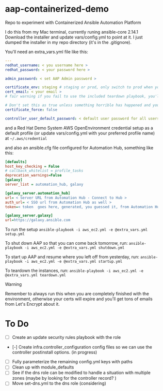 # aap-containerized-demo
Repo to experiment with Containerized Ansible Automation Platform

I do this from my Mac terminal, currently runing ansible-core 2.14.1 
Download the installer and update vars/config.yml to point at it.  I just 
dumped the installer in my repo directory (it's in the .gitignore).  

You'll need an extra_vars.yml file like this:

```yaml
---
redhat_username: < you username here >
redhat_password: < your password here >

admin_password: < set AAP Admin password >

certificate_env: staging # staging or prod, only switch to prod when you've confirmed your setup works
cert_email: < your email >
# fair warning if you fail to use the included teardown playbook, you'll get emails as those certs expire in 90 days

# Don't set this as true unless something horrible has happened and you think it's cert related
certificate_force: false 

controller_user_default_password: < default user password for all users >
```

and a Red Hat Demo System AWS OpenEnvironment credential setup as a default profile (or update vars/config.yml with your preferred profile name) at `~/.aws/credential`

and also an ansible.cfg file configured for Automation Hub, something like this:
```ini
[defaults]
host_key_checking = False
# callback_whitelist = profile_tasks
deprecation_warnings=False
[galaxy]
server_list = automation_hub, galaxy 

[galaxy_server.automation_hub]
url= < Server URL from Automation Hub - Connect to Hub >
auth_url= < SSO url from Automation Hub as well >
token=< token  goes here, generated, you guessed it, from Automation Hub >

[galaxy_server.galaxy]
url=https://galaxy.ansible.com
```

To run the setup 
`ansible-playbook -i aws_ec2.yml -e @extra_vars.yml setup.yml `

To shut down AAP so that you can come back tomorrow, run:
`ansible-playbook -i aws_ec2.yml -e @extra_vars.yml shutdown.yml`

To start up AAP and resume where you left off from yesterday, run:
`ansible-playbook -i aws_ec2.yml -e @extra_vars.yml startup.yml`

To teardown the instances, run:
`ansible-playbook -i aws_ec2.yml -e @extra_vars.yml teardown.yml`
> [!WARNING]
> Remember to always run this when you are completely finished with
> the environment, otherwise your certs will expire 
> and you'll get tons of emails from Let's Encrypt about it.

# To Do 
- [ ] Create an update security rules playbook with the role
- [-] Create infra.controller_configuration config files so we can use the controller postinstall options. (in progress)
- [ ] Fully parameterize the remaining config.yml keys with paths
- [ ] Clean up with module_defaults
- [ ] See if the dns role can be modified to handle a situation with multiple zones (maybe by looking for the controller record? )
- [ ] Move set-dns.yml to the dns role (considering)